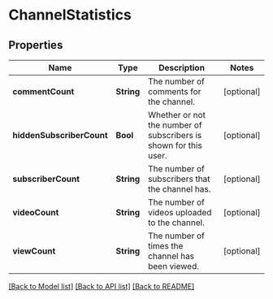 # ChannelStatistics

## Properties
Name | Type | Description | Notes
------------ | ------------- | ------------- | -------------
**commentCount** | **String** | The number of comments for the channel. | [optional] 
**hiddenSubscriberCount** | **Bool** | Whether or not the number of subscribers is shown for this user. | [optional] 
**subscriberCount** | **String** | The number of subscribers that the channel has. | [optional] 
**videoCount** | **String** | The number of videos uploaded to the channel. | [optional] 
**viewCount** | **String** | The number of times the channel has been viewed. | [optional] 

[[Back to Model list]](../README.md#documentation-for-models) [[Back to API list]](../README.md#documentation-for-api-endpoints) [[Back to README]](../README.md)


